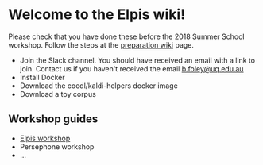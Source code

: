 # Welcome to the Elpis wiki!

Please check that you have done these before the 2018 Summer School workshop. Follow the steps at the [preparation wiki](2018-summer-workshop-preparation) page.

- Join the Slack channel. You should have received an email with a link to join. Contact us if you haven't received the email b.foley@uq.edu.au
- Install Docker
- Download the coedl/kaldi-helpers docker image
- Download a toy corpus


## Workshop guides

- [Elpis workshop](2018-summer-workshop-elpis-steps)
- Persephone workshop
- ...

